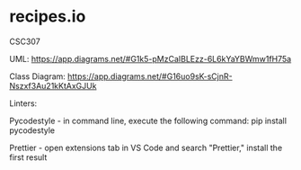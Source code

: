 # recipes.io
CSC307


UML: https://app.diagrams.net/#G1k5-pMzCaIBLEzz-6L6kYaYBWmw1fH75a

Class Diagram: https://app.diagrams.net/#G16uo9sK-sCjnR-Nszxf3Au21kKtAxGJUk

Linters:

Pycodestyle - in command line, execute the following command: pip install pycodestyle

Prettier - open extensions tab in VS Code and search "Prettier," install the first result
